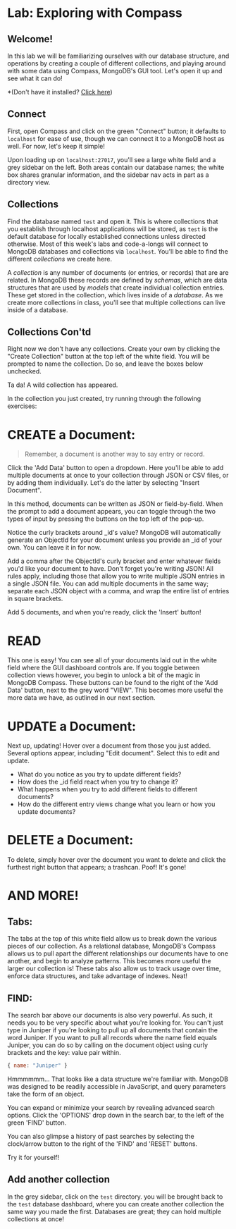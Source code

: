 # Lab: Exploring with Compass

## Welcome!

In this lab we will be familiarizing ourselves with our database structure, and operations by creating a couple of different collections, and playing around with some data using Compass, MongoDB's GUI tool. Let's open it up and see what it can do!

*(Don't have it installed? [Click here](https://www.mongodb.com/try/download/compass))


## Connect 

First, open Compass and click on the green "Connect" button; it defaults to `localhost` for ease of use, though we can connect it to a MongoDB host as well. For now, let's keep it simple! 

Upon loading up on `localhost:27017`, you'll see a large white field and a grey sidebar on the left. Both areas contain our database names; the white box shares granular information, and the sidebar nav acts in part as a directory view.

## Collections

Find the database named `test` and open it. This is where collections that you establish through localhost applications will be stored, as `test` is the default database for locally established connections unless directed otherwise. Most of this week's labs and code-a-longs will connect to MongoDB databases and collections via `localhost`. You'll be able to find the different *collections* we create here.

A *collection* is any number of documents (or entries, or records) that are are related. In MongoDB these records are defined by *schemas*, which are data structures that are used by *models* that create individual collection entries. These get stored in the collection, which lives inside of a *database*. As we create more collections in class, you'll see that multiple collections can live inside of a database.

## Collections Con'td

Right now we don't have any collections. Create your own by clicking the "Create Collection" button at the top left of the white field. You will be prompted to name the collection. Do so, and leave the boxes below unchecked.

Ta da! A wild collection has appeared.

In the collection you just created, try running through the following exercises:

# CREATE a Document: 

>Remember, a document is another way to say entry or record. 

Click the 'Add Data' button to open a dropdown. Here you'll be able to add multiple documents at once to your collection through JSON or CSV files, or by adding them  individually. Let's do the latter by selecting "Insert Document".

In this method, documents can be written as JSON or field-by-field. When the prompt to add a document appears, you can toggle through the two types of input by pressing the buttons on the top left of the pop-up. 

Notice the curly brackets around _id's value? MongoDB will automatically generate an ObjectId for your document unless you provide an _id of your own. You can leave it in for now. 

Add a comma after the ObjectId's curly bracket and enter whatever fields you'd like your document to have. Don't forget you're writing JSON! All rules apply, including those that allow you to write multiple JSON entries in a single JSON file. You can add multiple documents in the same way; separate each JSON object with a comma, and wrap the entire list of entries in square brackets. 

Add 5 documents, and when you're ready, click the 'Insert' button!

# READ

This one is easy! You can see all of your documents laid out in the white field where the GUI dashboard controls are. If you toggle between collection views however, you begin to unlock a bit of the magic in MongoDB Compass. These buttons can be found to the right of the 'Add Data' button, next to the grey word "VIEW". This becomes more useful the more data we have, as outlined in our next section.

# UPDATE a Document:
 
 Next up, updating! Hover over a document from those you just added. Several options appear, including "Edit document". Select this to edit and update. 
  - What do you notice as you try to update different fields? 
  - How does the _id field react when you try to change it? 
  - What happens when you try to add different fields to different documents? 
  - How do the different entry views change what you learn or how you update documents?

# DELETE a Document:

To delete, simply hover over the document you want to delete and click the furthest right button that appears; a trashcan. Poof! It's gone!

# AND MORE!

## Tabs:
The tabs at the top of this white field allow us to break down the various pieces of our collection. As a relational database, MongoDB's Compass allows us to pull apart the different relationships our documents have to one another, and begin to analyze patterns. This becomes more useful the larger our collection is! These tabs also allow us to track usage over time, enforce data structures, and take advantage of indexes. Neat!

## FIND:

The search bar above our documents is also very powerful. As such, it needs you to be very specific about what you're looking for. You can't just type in Juniper if you're looking to pull up all documents that contain the word Juniper. If you want to pull all records where the name field equals Juniper, you can do so by calling on the document object using curly brackets and the key: value pair within.

```js
{ name: "Juniper" }
```

Hmmmmmm... That looks like a data structure we're familiar with. MongoDB was designed to be readily accessible in JavaScript, and query parameters take the form of an object.

You can expand or minimize your search by revealing advanced search options. Click the 'OPTIONS' drop down in the search bar, to the left of the green 'FIND' button.

You can also glimpse a history of past searches by selecting the clock/arrow button to the right of the 'FIND' and 'RESET' buttons. 

Try it for yourself!

## Add another collection

In the grey sidebar, click on the `test` directory. you will be brought back to the `test` database dashboard, where you can create another collection the same way you made the first. Databases are great; they can hold multiple collections at once! 